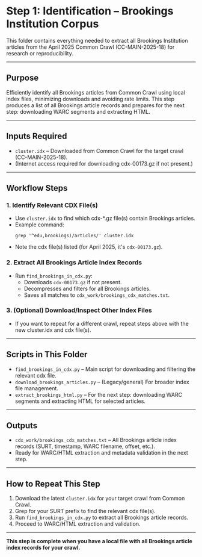 # Step 1: Identification – Brookings Institution Corpus

This folder contains everything needed to extract all Brookings Institution articles from the April 2025 Common Crawl (CC-MAIN-2025-18) for research or reproducibility.

---

## **Purpose**

Efficiently identify all Brookings articles from Common Crawl using local index files, minimizing downloads and avoiding rate limits. This step produces a list of all Brookings article records and prepares for the next step: downloading WARC segments and extracting HTML.

---

## **Inputs Required**

- `cluster.idx` – Downloaded from Common Crawl for the target crawl (CC-MAIN-2025-18).
- (Internet access required for downloading cdx-00173.gz if not present.)

---

## **Workflow Steps**

### 1. **Identify Relevant CDX File(s)**
- Use `cluster.idx` to find which cdx-*.gz file(s) contain Brookings articles.
- Example command:
  ```
  grep '^edu,brookings)/articles/' cluster.idx
  ```
- Note the cdx file(s) listed (for April 2025, it's `cdx-00173.gz`).

### 2. **Extract All Brookings Article Index Records**
- Run `find_brookings_in_cdx.py`:
  - Downloads `cdx-00173.gz` if not present.
  - Decompresses and filters for all Brookings articles.
  - Saves all matches to `cdx_work/brookings_cdx_matches.txt`.

### 3. **(Optional) Download/Inspect Other Index Files**
- If you want to repeat for a different crawl, repeat steps above with the new cluster.idx and cdx file(s).

---

## **Scripts in This Folder**

- `find_brookings_in_cdx.py` – Main script for downloading and filtering the relevant cdx file.
- `download_brookings_articles.py` – (Legacy/general) For broader index file management.
- `extract_brookings_html.py` – For the next step: downloading WARC segments and extracting HTML for selected articles.

---

## **Outputs**

- `cdx_work/brookings_cdx_matches.txt` – All Brookings article index records (SURT, timestamp, WARC filename, offset, etc.).
- Ready for WARC/HTML extraction and metadata validation in the next step.

---

## **How to Repeat This Step**

1. Download the latest `cluster.idx` for your target crawl from Common Crawl.
2. Grep for your SURT prefix to find the relevant cdx file(s).
3. Run `find_brookings_in_cdx.py` to extract all Brookings article records.
4. Proceed to WARC/HTML extraction and validation.

---

**This step is complete when you have a local file with all Brookings article index records for your crawl.**

